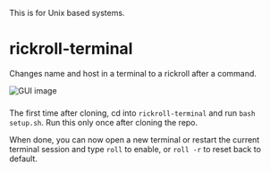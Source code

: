 This is for Unix based systems.

# rickroll-terminal
Changes name and host in a terminal to a rickroll after a command.

![GUI image](https://raw.githubusercontent.com/Glitchii/rickroll-terminal/main/assets/terminal.png)

###  
The first time after cloning, cd into `rickroll-terminal` and  run `bash setup.sh`. Run this only once after cloning the repo.
  
  
When done, you can now open a new terminal or restart the current terminal session and type `roll` to enable, or `roll -r` to reset back to default.
